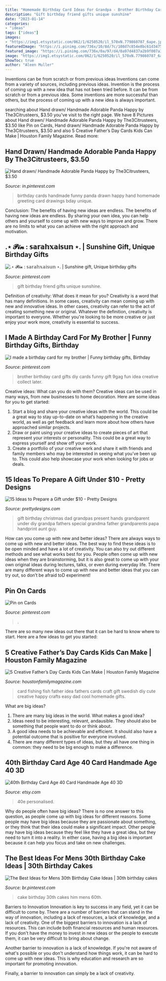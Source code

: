 ```yaml
---
title: "Homemade Birthday Card Ideas For Grandpa - Brother Birthday Card Gifts Diy Cards Funny Gift 9gag Fun Idea Creative Collect Later"
description: "Gift birthday friend gifts unique sunshine"
date: "2023-01-14"
categories:
- "ideas"
tags: ["ideas"]
images:
- "https://img1.etsystatic.com/062/1/6250520/il_570xN.779860787_6ape.jpg"
featuredImage: "https://i.pinimg.com/736x/10/8d/7c/108d7c854e8bc61d3475f729a5456bb4.jpg"
featured_image: "https://i.pinimg.com/736x/0a/97/d4/0a97d4837a2b9f007a36f15d6634afa1--creative-gifts-fun-gifts.jpg"
image: "https://img1.etsystatic.com/062/1/6250520/il_570xN.779860787_6ape.jpg"
ShowToc: true
author: "Aleen Muller"
---
```



Inventions can be from scratch or from previous ideas
Inventions can come from a variety of sources, including previous ideas. Invention is the process of coming up with a new idea that has not been tried before. It can be from scratch or from a previous idea. Some inventions are more successful than others, but the process of coming up with a new idea is always important.

	

		
searching about Hand drawn/ Handmade Adorable Panda Happy by The3Citrusteers, $3.50 you've visit to the right page. We have 8 Pictures about Hand drawn/ Handmade Adorable Panda Happy by The3Citrusteers, $3.50 like Pin on Cards, Hand drawn/ Handmade Adorable Panda Happy by The3Citrusteers, $3.50 and also 5 Creative Father’s Day Cards Kids Can Make | Houston Family Magazine. Read more:
		
    
## Hand Drawn/ Handmade Adorable Panda Happy By The3Citrusteers, $3.50

<img loading=lazy src="https://i.pinimg.com/736x/24/7a/f9/247af965321399b96f014078ab8d0f7d--birthday-wishes-birthday-cards.jpg" onerror="this.onerror=null;this.src='https://tse2.mm.bing.net/th?id=OIP.cc9KRTF2JC__5Mo2sUjoHQHaKW&amp;pid=15.1';" alt="Hand drawn/ Handmade Adorable Panda Happy by The3Citrusteers, $3.50">

_Source: in.pinterest.com_

>birthday cards handmade funny panda drawn happy hand homemade greeting card drawings bday unique. 

	

Conclusion: The benefits of having new ideas are endless.
The benefits of having new ideas are endless. By sharing your own idea, you can help others and yourself to come up with new ways to improve and grow. There are no limits to what you can achieve with the right approach and motivation.

    
## .⋆ 𝓟𝓲𝓷 : 𝕤𝕒𝕣𝕒𝕙𝕩𝕒𝕚𝕤𝕦𝕟 ⋆. | Sunshine Gift, Unique Birthday Gifts

<img loading=lazy src="https://i.pinimg.com/736x/6a/7d/9b/6a7d9bdec34d8a15fb3111ec678fdb2d.jpg" onerror="this.onerror=null;this.src='https://tse4.mm.bing.net/th?id=OIP.vQsTkCutCkP2hM9fIz6k5AHaKL&amp;pid=15.1';" alt=".⋆ 𝓟𝓲𝓷 : 𝕤𝕒𝕣𝕒𝕙𝕩𝕒𝕚𝕤𝕦𝕟 ⋆. | Sunshine gift, Unique birthday gifts">

_Source: pinterest.com_

>gift birthday friend gifts unique sunshine. 

	

Definition of creativity: What does it mean for you?
Creativity is a word that has many definitions. In some cases, creativity can mean coming up with new and innovative ideas. In other cases, creativity can refer to the act of creating something new or original. Whatever the definition, creativity is important to everyone. Whether you're looking to be more creative or just enjoy your work more, creativity is essential to success.

    
## I Made A Birthday Card For My Brother | Funny Birthday Gifts, Birthday

<img loading=lazy src="https://i.pinimg.com/736x/0a/97/d4/0a97d4837a2b9f007a36f15d6634afa1--creative-gifts-fun-gifts.jpg" onerror="this.onerror=null;this.src='https://tse1.mm.bing.net/th?id=OIP.p-e7dV2gsXyxAr58mlMuyAHaJ6&amp;pid=15.1';" alt="I made a birthday card for my brother | Funny birthday gifts, Birthday">

_Source: pinterest.com_

>brother birthday card gifts diy cards funny gift 9gag fun idea creative collect later. 

	

Creative ideas: What can you do with them?
Creative ideas can be used in many ways, from new businesses to home decoration. Here are some ideas for you to get started: 
1. Start a blog and share your creative ideas with the world. This could be a great way to stay up-to-date on what’s happening in the creative world, as well as get feedback and learn more about how others have approached similar projects. 
2. Draw or paint using your creative ideas to create pieces of art that represent your interests or personality. This could be a great way to express yourself and show off your work. 
3. Create a portfolio of your creative work and share it with friends and family members who may be interested in seeing what you’ve been up to. This could also help showcase your work when looking for jobs or deals. 

    
## 15 Ideas To Prepare A Gift Under $10 - Pretty Designs

<img loading=lazy src="http://www.prettydesigns.com/wp-content/uploads/2015/10/Birthday-or-Christmas-Gift.jpg" onerror="this.onerror=null;this.src='https://tse4.mm.bing.net/th?id=OIP.2lzd3wUnSLp1iuF0BC9-NwHaJ3&amp;pid=15.1';" alt="15 Ideas to Prepare a Gift under $10 - Pretty Designs">

_Source: prettydesigns.com_

>gift birthday christmas dad grandpas present hands grandparent under diy grandpa fathers special grandma father grandparents papa handprint aunt guy. 

	

How can you come up with new and better ideas?
There are always ways to come up with new and better ideas. The best way to find these ideas is to be open minded and have a lot of creativity. You can also try out different methods and see what works best for you. People often come up with new ideas when they are brainstorming, but it is also great to come up with your own original ideas during lectures, talks, or even during everyday life. There are many different ways to come up with new and better ideas that you can try out, so don’t be afraid toD experiment!

    
## Pin On Cards

<img loading=lazy src="https://i.pinimg.com/736x/b4/04/c5/b404c5db74f5cf3400ffd45dbed4b440.jpg" onerror="this.onerror=null;this.src='https://tse2.mm.bing.net/th?id=OIP.OR_VPa77AfQ__GOnYaGSxAHaJ3&amp;pid=15.1';" alt="Pin on Cards">

_Source: pinterest.com_

>. 

	

There are so many new ideas out there that it can be hard to know where to start. Here are a few ideas to get you started: 

    
## 5 Creative Father’s Day Cards Kids Can Make | Houston Family Magazine

<img loading=lazy src="http://www.houstonfamilymagazine.com/wp-content/uploads/2014/06/fishing-fathers-day-card-craft.png" onerror="this.onerror=null;this.src='https://tse3.mm.bing.net/th?id=OIP.2MB574xC0I81h2rdRVlOawHaNk&amp;pid=15.1';" alt="5 Creative Father’s Day Cards Kids Can Make | Houston Family Magazine">

_Source: houstonfamilymagazine.com_

>card fishing fish father idea fathers cards craft gift swedish diy cute creative happy crafts easy dad cool homemade gifts. 

	

What are big ideas?
1. There are many big ideas in the world. What makes a good idea?
2. Ideas need to be interesting, relevant, andausible. They should also be something that people want to do or think about.
3. A good idea needs to be achievable and efficient. It should also have a potential outcome that is positive for everyone involved.
4. There are many different types of ideas, but they all have one thing in common: they need to be big enough to make a difference.

    
## 40th Birthday Card Age 40 Card Handmade Age 40 3D

<img loading=lazy src="https://img1.etsystatic.com/062/1/6250520/il_570xN.779860787_6ape.jpg" onerror="this.onerror=null;this.src='https://tse4.mm.bing.net/th?id=OIP.kwLDieroGlI7KxwrE5b1SwHaGJ&amp;pid=15.1';" alt="40th Birthday Card Age 40 Card Handmade Age 40 3D">

_Source: etsy.com_

>40e personalised. 

	

Why do people often have big ideas?
There is no one answer to this question, as people come up with big ideas for different reasons. Some people may have big ideas because they are passionate about something, or they think that their idea could make a significant impact. Other people may have big ideas because they feel like they have a great idea, but they need to turn it into a reality. In either case, having a big idea is important because it can help you focus and take on new challenges.

    
## The Best Ideas For Mens 30th Birthday Cake Ideas | 30th Birthday Cakes

<img loading=lazy src="https://i.pinimg.com/736x/10/8d/7c/108d7c854e8bc61d3475f729a5456bb4.jpg" onerror="this.onerror=null;this.src='https://tse3.mm.bing.net/th?id=OIP._ieNEC51sIFZoBQmGiD2lgHaJ3&amp;pid=15.1';" alt="The Best Ideas for Mens 30th Birthday Cake Ideas | 30th birthday cakes">

_Source: br.pinterest.com_

>cake birthday 30th cakes him mens 60th. 

	

Barriers to Innovation
Innovation is key to success in any field, yet it can be difficult to come by. There are a number of barriers that can stand in the way of innovation, including a lack of resources, a lack of knowledge, and a lack of creativity.
One of the biggest barriers to innovation is a lack of resources. This can include both financial resources and human resources. If you don't have the money to invest in new ideas or the people to execute them, it can be very difficult to bring about change.

Another barrier to innovation is a lack of knowledge. If you're not aware of what's possible or you don't understand how things work, it can be hard to come up with new ideas. This is why education and research are so important for promoting innovation.

Finally, a barrier to innovation can simply be a lack of creativity.

